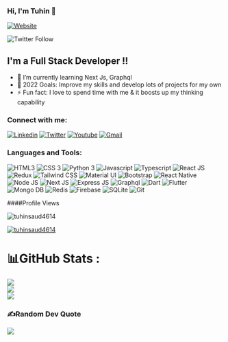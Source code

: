 ### Hi, I'm Tuhin 👋

[![Website](https://img.shields.io/website?label=portfolio-aac78.web.app&style=for-the-badge&url=https%3A%2F%2Fportfolio-aac78.web.app)](https://portfolio-aac78.web.app)

![Twitter Follow](https://img.shields.io/twitter/follow/the_rare_rat?color=1DA1F2&logo=twitter&style=for-the-badge)

## I'm a Full Stack Developer !!

- 🌱 I’m currently learning Next Js, Graphql
- 🥅 2022 Goals: Improve my skills and develop lots of projects for my own
- ⚡ Fun fact: I love to spend time with me & it boosts up my thinking capability

### Connect with me:

[![Linkedin](https://camo.githubusercontent.com/a80d00f23720d0bc9f55481cfcd77ab79e141606829cf16ec43f8cacc7741e46/68747470733a2f2f696d672e736869656c64732e696f2f62616467652f4c696e6b6564496e2d3030373742353f7374796c653d666f722d7468652d6261646765266c6f676f3d6c696e6b6564696e266c6f676f436f6c6f723d7768697465)](https://linkedin.com/in/md-tuhin-saud-149908194) [![Twitter](https://camo.githubusercontent.com/5d03c86f6a75f7cbe80d135d9162fbf6dc46a31253cf30a8e9bb8279b4d574d3/68747470733a2f2f696d672e736869656c64732e696f2f62616467652f547769747465722d3144413146323f7374796c653d666f722d7468652d6261646765266c6f676f3d74776974746572266c6f676f436f6c6f723d7768697465)](https://twitter.com/the_rare_rat) [![Youtube](https://camo.githubusercontent.com/d79c5549652f9c7690992eb49571d216a70a480681561cbd93bfbfc77c491e54/68747470733a2f2f696d672e736869656c64732e696f2f62616467652f596f75547562652d4646303030303f7374796c653d666f722d7468652d6261646765266c6f676f3d796f7574756265266c6f676f436f6c6f723d7768697465)](https://www.youtube.com/channel/UCQnZMNJIincAQAZzy3TXXWw) [![Gmail](https://camo.githubusercontent.com/571384769c09e0c66b45e39b5be70f68f552db3e2b2311bc2064f0d4a9f5983b/68747470733a2f2f696d672e736869656c64732e696f2f62616467652f476d61696c2d4431343833363f7374796c653d666f722d7468652d6261646765266c6f676f3d676d61696c266c6f676f436f6c6f723d7768697465)](mailto:tuhin.saud.sebpo@gmail.com)

### Languages and Tools:

![HTML3](https://img.shields.io/badge/html5-%23E34F26.svg?style=for-the-badge&logo=html5&logoColor=white) ![CSS 3](https://img.shields.io/badge/css3-%231572B6.svg?style=for-the-badge&logo=css3&logoColor=white) ![Python 3](https://img.shields.io/badge/python-3670A0?style=for-the-badge&logo=python&logoColor=ffdd54) ![Javascript](https://camo.githubusercontent.com/82cd498d68f1929233bffb5d3bd2229cb0a97728b4983ee3a607c1941a9c9b7b/68747470733a2f2f696d672e736869656c64732e696f2f62616467652f2d4a6176617363726970742d4630444234463f7374796c653d666f722d7468652d6261646765266c6162656c436f6c6f723d626c61636b266c6f676f3d6a617661736372697074266c6f676f436f6c6f723d463044423446) ![Typescript](https://camo.githubusercontent.com/eb9f63e1e5baf35cfd84596d4e7d24395b2011b40691fc3f7eb30abb34dda9d8/68747470733a2f2f696d672e736869656c64732e696f2f62616467652f2d547970657363726970742d3030376163633f7374796c653d666f722d7468652d6261646765266c6162656c436f6c6f723d626c61636b266c6f676f3d74797065736372697074266c6f676f436f6c6f723d303037616363) ![React JS](https://camo.githubusercontent.com/8e4a668bb3e69b0ab12ff19e5038b089ea85543993268a965f6cebe6ca2b4d9a/68747470733a2f2f696d672e736869656c64732e696f2f62616467652f2d52656163742d3631444246423f7374796c653d666f722d7468652d6261646765266c6162656c436f6c6f723d626c61636b266c6f676f3d7265616374266c6f676f436f6c6f723d363144424642) ![Redux](https://camo.githubusercontent.com/9bb2580411576db130fee2e51a0d2f6187563d00eff4ff80b5aba8b97de5fbd2/68747470733a2f2f696d672e736869656c64732e696f2f62616467652f72656475782d3736344142432e7376673f267374796c653d666f722d7468652d6261646765266c6f676f3d7265647578266c6f676f436f6c6f723d666666) ![Tailwind CSS](https://camo.githubusercontent.com/4026a81ab4816391b3b879254d4f3e7b2ea8c12585dad5af866c8dbf9efa856b/68747470733a2f2f696d672e736869656c64732e696f2f62616467652f5461696c77696e642532304353532d3039323734393f7374796c653d666f722d7468652d6261646765266c6f676f3d7461696c77696e64637373266c6f676f436f6c6f723d303642364434266c6162656c436f6c6f723d303030303030) ![Material UI](https://camo.githubusercontent.com/79d36f47da54709fdc8c26c53f38538625a7f727cf1adabce68ccb84d2ff423b/68747470733a2f2f696d672e736869656c64732e696f2f62616467652f4d6174657269616c5f55492d3030383143423f7374796c653d666f722d7468652d6261646765266c6f676f3d6d7569266c6f676f436f6c6f723d7768697465) ![Bootstrap](https://img.shields.io/badge/bootstrap-%23563D7C.svg?style=for-the-badge&logo=bootstrap&logoColor=white) ![React Native](https://img.shields.io/badge/react_native-%2320232a.svg?style=for-the-badge&logo=react&logoColor=%2361DAFB) ![Node JS](https://camo.githubusercontent.com/bdc2ad7847367dd9c66145d51470095066fcb1ac514b26e2a2785f7ae96a1f1f/68747470733a2f2f696d672e736869656c64732e696f2f62616467652f2d4e6f64656a732d3343383733413f7374796c653d666f722d7468652d6261646765266c6162656c436f6c6f723d626c61636b266c6f676f3d6e6f64652e6a73266c6f676f436f6c6f723d334338373341) ![Next JS](https://camo.githubusercontent.com/a2ef46f4aec1799b4366d5dd9e4cc60c250b9a4a1e0a4cea21bae63660b63a25/68747470733a2f2f696d672e736869656c64732e696f2f62616467652f6e6578742e6a732d3030303030303f7374796c653d666f722d7468652d6261646765266c6f676f3d6e657874646f746a73266c6f676f436f6c6f723d7768697465) ![Express JS](https://camo.githubusercontent.com/7f73136d92799b19be179d1ed87b461120c35ed917c7d5ab59a7606209da7bd3/68747470733a2f2f696d672e736869656c64732e696f2f62616467652f457870726573732e6a732d3030303030303f7374796c653d666f722d7468652d6261646765266c6f676f3d65787072657373266c6f676f436f6c6f723d7768697465) ![Graphql](https://img.shields.io/badge/-GraphQL-E10098?style=for-the-badge&logo=graphql&logoColor=white) ![Dart](https://img.shields.io/badge/dart-%230175C2.svg?style=for-the-badge&logo=dart&logoColor=white) ![Flutter](https://img.shields.io/badge/Flutter-%2302569B.svg?style=for-the-badge&logo=Flutter&logoColor=white) ![Mongo DB](https://camo.githubusercontent.com/72e92f69f36703548704a9eeda2a9889c2756b5e08f01a9aec6e658c148d014e/68747470733a2f2f696d672e736869656c64732e696f2f62616467652f4d6f6e676f44422d3445413934423f7374796c653d666f722d7468652d6261646765266c6f676f3d6d6f6e676f6462266c6f676f436f6c6f723d7768697465) ![Redis](https://img.shields.io/badge/redis-%23DD0031.svg?style=for-the-badge&logo=redis&logoColor=white) ![Firebase](https://camo.githubusercontent.com/a3a8cb2bfecea7c25e1fb3a44475fb16fd1fe059e89921857e999577cc1ae379/68747470733a2f2f696d672e736869656c64732e696f2f62616467652f2d46697265626173652d4646434132383f7374796c653d666f722d7468652d6261646765266c6f676f3d6669726562617365266c6f676f436f6c6f723d666666666666) ![SQLite](https://camo.githubusercontent.com/efdd37822b512fdb3c2992adb0475eb372d4bb797f3bae07fd0a98cc4bd162ce/68747470733a2f2f696d672e736869656c64732e696f2f62616467652f73716c6974652d3030334235372e7376673f267374796c653d666f722d7468652d6261646765266c6f676f3d73716c697465266c6f676f436f6c6f723d7768697465) ![Git](https://camo.githubusercontent.com/bd2bd127c104ba5c98bb12c70801b075aee1f040009089510f69554300e7ff41/68747470733a2f2f696d672e736869656c64732e696f2f62616467652f4769742d4630353033323f7374796c653d666f722d7468652d6261646765266c6f676f3d676974266c6f676f436f6c6f723d7768697465)

####Profile Views

<p align="left"> <img src="https://komarev.com/ghpvc/?username=tuhinsaud4614&label=Profile%20views&color=bc4720&style=flat" alt="tuhinsaud4614" /> </p>

<p align="left"> <a href="https://github.com/ryo-ma/github-profile-trophy"><img src="https://github-profile-trophy.vercel.app/?username=tuhinsaud4614&theme=onedark" alt="tuhinsaud4614" /></a> </p>

# 📊GitHub Stats :

![](https://github-readme-stats.vercel.app/api?username=tuhinsaud4614&theme=dracula&hide_border=false&include_all_commits=false&count_private=true)<br/>
![](https://github-readme-streak-stats.herokuapp.com/?user=tuhinsaud4614&theme=dracula&hide_border=false)<br/>
![](https://github-readme-stats.vercel.app/api/top-langs/?username=tuhinsaud4614&theme=dracula&hide_border=false&include_all_commits=false&count_private=true&layout=compact)

[website]: https://portfolio-aac78.web.app
[twitter]: https://twitter.com/the_rare_rat
[youtube]: https://www.youtube.com/channel/UCQnZMNJIincAQAZzy3TXXWw
[linkedin]: https://linkedin.com/in/md-tuhin-saud-149908194
[gmail]: mailto:tuhin.saud.sebpo@gmail.com
[github]: https://github.com/tuhinsaud4614

### ✍️Random Dev Quote

![](https://quotes-github-readme.vercel.app/api?type=horizontal&theme=dark)
